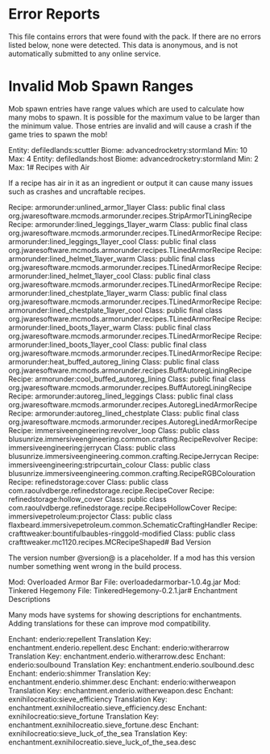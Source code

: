 # Error Reports

This file contains errors that were found with the pack. If there are no errors
listed below, none were detected. This data is anonymous, and is not
automatically submitted to any online service.

# Invalid Mob Spawn Ranges

Mob spawn entries have range values which are used to calculate how many mobs to
spawn. It is possible for the maximum value to be larger than the minimum value.
Those entries are invalid and will cause a crash if the game tries to spawn the
mob!

Entity: defiledlands:scuttler Biome: advancedrocketry:stormland Min: 10 Max: 4
Entity: defiledlands:host Biome: advancedrocketry:stormland Min: 2 Max: 1# Recipes with Air

If a recipe has air in it as an ingredient or output it can cause many issues
such as crashes and uncraftable recipes.

Recipe: armorunder:unlined_armor_1layer Class: public final class org.jwaresoftware.mcmods.armorunder.recipes.StripArmorTLiningRecipe
Recipe: armorunder:lined_leggings_1layer_warm Class: public final class org.jwaresoftware.mcmods.armorunder.recipes.TLinedArmorRecipe
Recipe: armorunder:lined_leggings_1layer_cool Class: public final class org.jwaresoftware.mcmods.armorunder.recipes.TLinedArmorRecipe
Recipe: armorunder:lined_helmet_1layer_warm Class: public final class org.jwaresoftware.mcmods.armorunder.recipes.TLinedArmorRecipe
Recipe: armorunder:lined_helmet_1layer_cool Class: public final class org.jwaresoftware.mcmods.armorunder.recipes.TLinedArmorRecipe
Recipe: armorunder:lined_chestplate_1layer_warm Class: public final class org.jwaresoftware.mcmods.armorunder.recipes.TLinedArmorRecipe
Recipe: armorunder:lined_chestplate_1layer_cool Class: public final class org.jwaresoftware.mcmods.armorunder.recipes.TLinedArmorRecipe
Recipe: armorunder:lined_boots_1layer_warm Class: public final class org.jwaresoftware.mcmods.armorunder.recipes.TLinedArmorRecipe
Recipe: armorunder:lined_boots_1layer_cool Class: public final class org.jwaresoftware.mcmods.armorunder.recipes.TLinedArmorRecipe
Recipe: armorunder:heat_buffed_autoreg_lining Class: public final class org.jwaresoftware.mcmods.armorunder.recipes.BuffAutoregLiningRecipe
Recipe: armorunder:cool_buffed_autoreg_lining Class: public final class org.jwaresoftware.mcmods.armorunder.recipes.BuffAutoregLiningRecipe
Recipe: armorunder:autoreg_lined_leggings Class: public final class org.jwaresoftware.mcmods.armorunder.recipes.AutoregLinedArmorRecipe
Recipe: armorunder:autoreg_lined_chestplate Class: public final class org.jwaresoftware.mcmods.armorunder.recipes.AutoregLinedArmorRecipe
Recipe: immersiveengineering:revolver_loop Class: public class blusunrize.immersiveengineering.common.crafting.RecipeRevolver
Recipe: immersiveengineering:jerrycan Class: public class blusunrize.immersiveengineering.common.crafting.RecipeJerrycan
Recipe: immersiveengineering:stripcurtain_colour Class: public class blusunrize.immersiveengineering.common.crafting.RecipeRGBColouration
Recipe: refinedstorage:cover Class: public class com.raoulvdberge.refinedstorage.recipe.RecipeCover
Recipe: refinedstorage:hollow_cover Class: public class com.raoulvdberge.refinedstorage.recipe.RecipeHollowCover
Recipe: immersivepetroleum:projector Class: public class flaxbeard.immersivepetroleum.common.SchematicCraftingHandler
Recipe: crafttweaker:bountifulbaubles-ringgold-modified Class: public class crafttweaker.mc1120.recipes.MCRecipeShaped# Bad Version

The version number @version@ is a placeholder. If a mod has this version number
something went wrong in the build process.

Mod: Overloaded Armor Bar File: overloadedarmorbar-1.0.4g.jar
Mod: Tinkered Hegemony File: TinkeredHegemony-0.2.1.jar# Enchantment Descriptions

Many mods have systems for showing descriptions for enchantments. Adding
translations for these can improve mod compatibility.

Enchant: enderio:repellent Translation Key: enchantment.enderio.repellent.desc
Enchant: enderio:witherarrow Translation Key: enchantment.enderio.witherarrow.desc
Enchant: enderio:soulbound Translation Key: enchantment.enderio.soulbound.desc
Enchant: enderio:shimmer Translation Key: enchantment.enderio.shimmer.desc
Enchant: enderio:witherweapon Translation Key: enchantment.enderio.witherweapon.desc
Enchant: exnihilocreatio:sieve_efficiency Translation Key: enchantment.exnihilocreatio.sieve_efficiency.desc
Enchant: exnihilocreatio:sieve_fortune Translation Key: enchantment.exnihilocreatio.sieve_fortune.desc
Enchant: exnihilocreatio:sieve_luck_of_the_sea Translation Key: enchantment.exnihilocreatio.sieve_luck_of_the_sea.desc